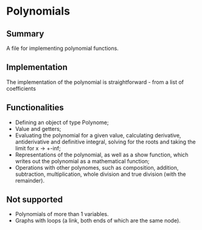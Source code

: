 # Polynomials

## Summary

A file for implementing polynomial functions.

## Implementation

The implementation of the polynomial is straightforward - from a list of coefficients

## Functionalities

- Defining an object of type Polynome;
- Value and getters;
- Evaluating the polynomial for a given value, calculating derivative, antiderivative and definitive integral, solving for the roots and taking the limit for x -> +-inf;
- Representations of the polynomial, as well as a show function, which writes out the polynomial as a mathematical function;
- Operations with other polynomes, such as composition, addition, subtraction, multiplication, whole division and true division (with the remainder).

## Not supported

- Polynomials of more than 1 variables.
- Graphs with loops (a link, both ends of which are the same node).
